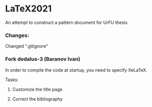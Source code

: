 # LaTeX2021
An attempt to construct a pattern document for UrFU thesis

### Changes:

Changed ".gitignore"

### Fork dedalus-3 (Baranov Ivan)
In order to compile the code at startup, you need to specify XeLaTeX.

Tasks:
1. Customize the title page

2. Correct the bibliography
